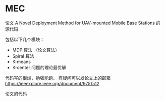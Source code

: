 # MEC
论文
A Novel Deployment Method for UAV-mounted Mobile Base Stations
的源代码

包括以下几个模块：
- MDP 算法 （论文算法）
- Spiral 算法
- K-means
- K-center 问题的理论最优解

代码写的很烂，勉强能跑、
有疑问可以发论文上的邮箱
https://ieeexplore.ieee.org/document/9751512 

论文的代码
